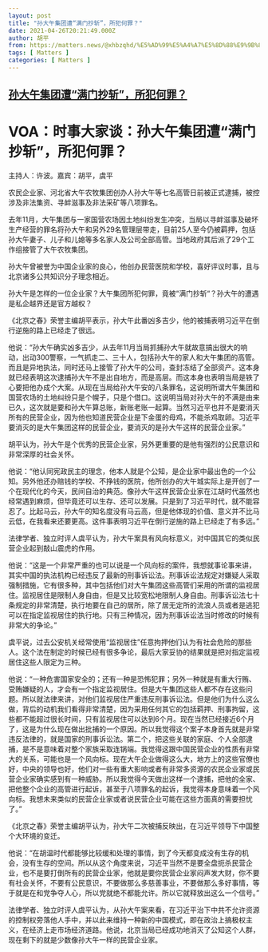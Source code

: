 ```yaml
---
layout: post
title: "孙大午集团遭“满门抄斩”，所犯何罪？"
date: 2021-04-26T20:21:49.000Z
author: 胡平
from: https://matters.news/@xhbzqhd/%E5%AD%99%E5%A4%A7%E5%8D%88%E9%9B%86%E5%9B%A2%E9%81%AD-%E6%BB%A1%E9%97%A8%E6%8A%84%E6%96%A9-%E6%89%80%E7%8A%AF%E4%BD%95%E7%BD%AA-bafyreibdfyobua6puxzwgp7nzn3ibs7efal7xdhznozrbm7xfk6hnyksme
tags: [ Matters ]
categories: [ Matters ]
---
```

<!--1619468509000-->
[孙大午集团遭“满门抄斩”，所犯何罪？](https://matters.news/@xhbzqhd/%E5%AD%99%E5%A4%A7%E5%8D%88%E9%9B%86%E5%9B%A2%E9%81%AD-%E6%BB%A1%E9%97%A8%E6%8A%84%E6%96%A9-%E6%89%80%E7%8A%AF%E4%BD%95%E7%BD%AA-bafyreibdfyobua6puxzwgp7nzn3ibs7efal7xdhznozrbm7xfk6hnyksme)
------

<div>
<h1>VOA：时事大家谈：孙大午集团遭“满门抄斩”，所犯何罪？</h1><p>主持人：许波。嘉宾：胡平，虞平</p><p>农民企业家、河北省大午农牧集团创办人孙大午等七名高管日前被正式逮捕，被控涉及非法集资、寻衅滋事及非法采矿等八项罪名。</p><p>去年11月，大午集团与一家国营农场因土地纠纷发生冲突，当局以寻衅滋事及破坏生产经营的罪名将孙大午和另外29名管理层带走，目前25人至今仍被羁押，包括孙大午妻子、儿子和儿媳等多名家人及公司全部高管。当地政府其后派了29个工作组接管了大午农牧集团。</p><p>孙大午曾被誉为中国企业家的良心，他创办民营医院和学校，喜好评议时事，且与北京诸多公共知识分子理念相近。</p><p>孙大午是怎样的一位企业家？大午集团所犯何罪，竟被“满门抄斩“？孙大午的遭遇是私企越界还是官方越权？</p><p>《北京之春》荣誉主编胡平表示，孙大午此番凶多吉少，他的被捕表明习近平在倒行逆施的路上已经走了很远。</p><p>他说：“孙大午确实凶多吉少，从去年11月当局抓捕孙大午就故意搞出很大的响动，出动300警察，一气抓走二、三十人，包括孙大午的家人和大午集团的高管。而且是异地执法，同时还马上接管了孙大午的公司，查封冻结了全部资产。这本身就已经表明这次逮捕孙大午不是出自地方，而是高层。而这本身也表明当局是铁了心要把他办成个大案。从现在当局给孙大午安的八条罪名，这说明所谓大午集团和国营农场的土地纠纷只是个幌子，只是个借口。这说明当局对孙大午的不满是由来已久，这次就是要和孙大午算总账，新账老账一起算。当然习近平也并不是要消灭所有的民营企业，因为他也知道民营企业是下金蛋的母鸡，不能杀鸡取卵。习近平要消灭的是大午集团这样的民营企业，要消灭的是孙大午这样的民营企业家。”</p><p>胡平认为，孙大午是个优秀的民营企业家，另外更重要的是他有强烈的公民意识和非常深厚的社会关怀。</p><p>他说：“他认同宪政民主的理念，他本人就是个公知，是企业家中最出色的一个公知。另外他还办赔钱的学校、不挣钱的医院，他所创办的大午城实际上是开创了一个在现代化的今天，民间自治的典范。像孙大午这样民营企业家在江胡时代虽然也经常遇到麻烦，但毕竟还可以生存、还可以发展。只是到了习近平时代，就不能容忍了。比起马云，孙大午的知名度没有马云高，但是他体现的价值、意义并不比马云低，在我看来还要更高。这件事表明习近平在倒行逆施的路上已经走了有多远。”</p><p>法律学者、独立时评人虞平认为，孙大午案具有风向标意义，对中国其它的类似民营企业起到敲山震虎的作用。</p><p>他说：“这是一个非常严重的也可以说是一个风向标的案件，我想就事论事来讲，其实中国的执法机构已经违反了最新的刑事诉讼法。刑事诉讼法规定对嫌疑人采取强制措施，它有很多种，其中包括他们对大午集团这些高管们采用的所谓的监视居住。监视居住是限制人身自由，但是又比较宽松地限制人身自由。刑事诉讼法七十条规定的非常清楚，执行地要在自己的居所，除了居无定所的流浪人员或者是逃犯可以在指定监视居住的执行地。只有三种情况，因为刑事诉讼法当时修改的时候有非常大的争论。”</p><p>虞平说，过去公安机关经常使用“监视居住”任意拘押他们认为有社会危险的那些人。这个法在制定的时候已经有很多争论，最后大家妥协的结果就是把对指定监视居住这些人限定为三种。</p><p>他说：“一种危害国家安全的；还有一种是恐怖犯罪；另外一种就是有重大行贿、受贿嫌疑的人，才会有一个指定监视居住。但是大午集团这些人都不存在这些问题。所以就法律来讲，对他们监视居住严重违反刑事诉讼法。但是他们为什么这么做，背后的动机我们看得非常清楚，因为采用任何其它的包括羁押、刑事拘留，这些都不能超过很长时间，只有监视居住可以达到6个月。现在当然已经接近6个月了，这是为什么现在做出批捕的一个原因。所以我觉得这个案子本身首先就是非常违反法律的，就是国家的刑事诉讼法。第二个，把这些关联的家庭、个人全部逮捕，是不是意味着对整个家族采取连锅端。我觉得这跟中国民营企业的性质有非常大的关系，可能也是一个风向标。现在大午企业做得这么大，地方上的这些官僚也好，中央的领导也好，他们对一些有重大影响或者有非常多资源的农民企业家或民营企业家确实感到有一种威胁。所以我觉得今天做出这样一个逮捕，把他的全家、把他整个企业的高管进行起诉，甚至于八项罪名的起诉，我觉得本身意味着一个风向标。我想未来类似的民营企业家或者说民营企业可能在这些方面真的需要担忧了。”</p><p>《北京之春》荣誉主编胡平认为，孙大午二次被捕反映出，在习近平领导下中国整个大环境的变迁。</p><p>他说：“在胡温时代都能够比较缓和处理的事情，到了今天都变成没有生存的机会，没有生存的空间。所以从这个角度来说，习近平当然不是要全盘扼杀民营企业，也不是要打倒所有的民营企业家，他就是要你民营企业家闷声发大财，你不要有社会关怀，不要有公民意识，不要做那么多慈善事业，不要做那么多好事情，等于就是在和党争夺人心，所以党就绝不都能允许。所以它就释放出这么一个信号。”</p><p>法律学者、独立时评人虞平认为，从孙大午案来看，在习近平治下中共不允许资源的控制权旁落他人手中，并以此来维持一种新的中国模式，即在政治上搞极权主义，在经济上走市场经济道路。他说，北京当局已经成功地消灭了公知这个人群，现在剩下的就是少数像孙大午一样的民营企业家。</p>
</div>
